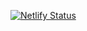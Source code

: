 [![Netlify Status](https://api.netlify.com/api/v1/badges/0bb021c4-69c6-4e9f-b27c-5e19d5374eb9/deploy-status)](https://app.netlify.com/sites/marlenek/deploys)
